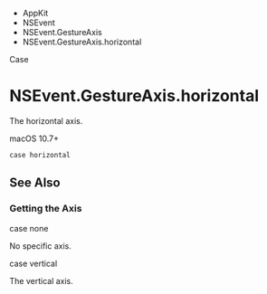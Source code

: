 

- AppKit
- NSEvent
- NSEvent.GestureAxis
-  NSEvent.GestureAxis.horizontal 

Case

# NSEvent.GestureAxis.horizontal

The horizontal axis.

macOS 10.7+

``` source
case horizontal
```

## See Also

### Getting the Axis

case none

No specific axis.

case vertical

The vertical axis.


